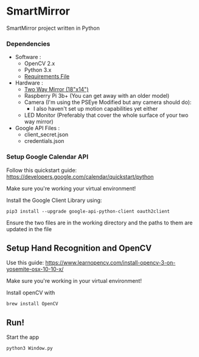 # SmartMirror
SmartMirror project written in Python

### Dependencies
- Software :
  - OpenCV 2.x
  - Python 3.x
  - [Requirements File](requirements.txt)
- Hardware :
  - [Two Way Mirror (18"x14")](https://www.twowaymirrors.com/smart-mirror/)
  - Raspberry Pi 3b+ (You can get away with an older model)
  - Camera (I'm using the PSEye Modified but any camera should do):
      -  I also haven't set up motion capabilities yet either
  - LED Monitor (Preferably that cover the whole surface of your two way mirror)
- Google API Files :
  - client_secret.json
  - credentials.json

### Setup Google Calendar API
Follow this quickstart guide: https://developers.google.com/calendar/quickstart/python

Make sure you're working your virtual environment!

Install the Google Client Library using:
```shell
pip3 install --upgrade google-api-python-client oauth2client
```

Ensure the two files are in the working directory and the paths to them are updated in the file
  
## Setup Hand Recognition and OpenCV
Use this guide: https://www.learnopencv.com/install-opencv-3-on-yosemite-osx-10-10-x/

Make sure you're working in your virtual environment!

Install openCV with 
```shell
brew install OpenCV
```
## Run!
Start the app
```shell
python3 Window.py
```
 
